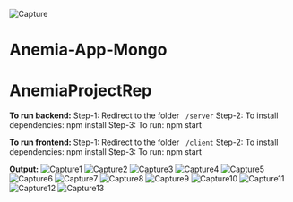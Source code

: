 ![Capture](https://user-images.githubusercontent.com/67535751/167755042-679db7b2-93a9-430b-83ce-63db7d97177d.PNG)
# Anemia-App-Mongo
# AnemiaProjectRep

**To run backend:**
Step-1: Redirect to the folder ` /server`
Step-2: To install dependencies: npm install
Step-3:  To run: npm start

**To run frontend:**
Step-1: Redirect to the folder ` /client`
Step-2: To install dependencies: npm install
Step-3:  To run: npm start

**Output:**
![Capture1](https://user-images.githubusercontent.com/67535751/163583929-8f07de3b-c878-4e30-806e-4a11a5ba52ad.PNG)
![Capture2](https://user-images.githubusercontent.com/67535751/163583936-d8292212-5559-41fa-bd8d-14a6ef2c09b5.PNG)
![Capture3](https://user-images.githubusercontent.com/67535751/163583940-484cc3cb-6269-470a-acba-39012eed4342.PNG)
![Capture4](https://user-images.githubusercontent.com/67535751/163583947-920b6c2e-e037-4fb4-8356-4b0a7aaf81a1.PNG)
![Capture5](https://user-images.githubusercontent.com/67535751/163583949-564e0ebd-0c65-4252-a47a-eb6f2d64d944.PNG)
![Capture6](https://user-images.githubusercontent.com/67535751/163583956-aa87fbae-024d-4b57-9570-afb8fd2a80da.PNG)
![Capture7](https://user-images.githubusercontent.com/67535751/163583961-212e59a7-353d-4455-8a73-cd90fce8bef6.PNG)
![Capture8](https://user-images.githubusercontent.com/67535751/163583968-2364af53-495c-4562-ab63-fe21e4f3c116.PNG)
![Capture9](https://user-images.githubusercontent.com/67535751/163583971-4163375b-d22b-4d07-89b4-abe7e3ce0157.PNG)
![Capture10](https://user-images.githubusercontent.com/67535751/163583977-2c4ade10-a27a-457c-b6e0-03972c5d2643.PNG)
![Capture11](https://user-images.githubusercontent.com/67535751/163583979-68ccdd8d-b765-408a-9055-67b3bacdf378.PNG)
![Capture12](https://user-images.githubusercontent.com/67535751/163583984-b578c5ab-c7be-4308-9988-e9dbcea2c924.PNG)
![Capture13](https://user-images.githubusercontent.com/67535751/163583989-0977e2dc-0877-4991-9aaa-d7601b90d72d.PNG)
